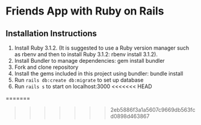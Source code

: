 # Friends App with Ruby on Rails

## Installation Instructions

 1. Install Ruby 3.1.2. (It is suggested to use a Ruby version manager such as rbenv and then to install Ruby 3.1.2: rbenv install 3.1.2).
 1. Install Bundler to manage dependencies: gem install bundler
 1. Fork and clone repository
 1. Install the gems included in this project using bundler: bundle install
 1. Run `rails db:create db:migrate` to set up database
 1. Run `rails s` to start on localhost:3000
<<<<<<< HEAD
 
=======
>>>>>>> 2eb5886f3a1a5607c9669db563fcd0898d463867
